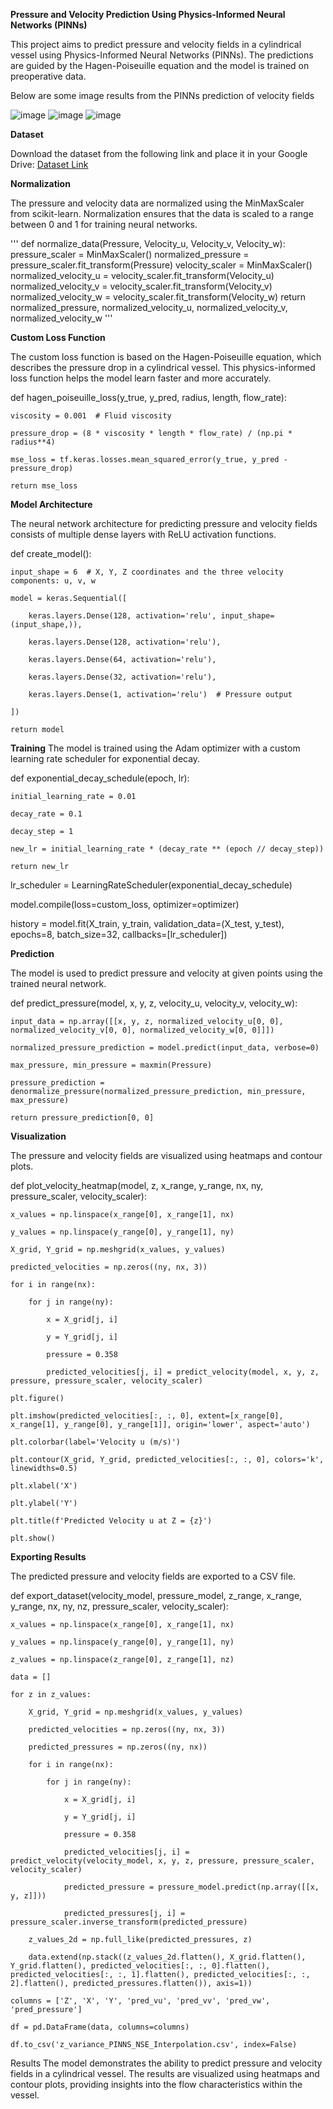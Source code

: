 
**Pressure and Velocity Prediction Using Physics-Informed Neural Networks (PINNs)**

This project aims to predict pressure and velocity fields in a cylindrical vessel using Physics-Informed Neural Networks (PINNs). The predictions are guided by the Hagen-Poiseuille equation and the model is trained on preoperative data.

Below are some image results from the PINNs prediction of velocity fields

![image](https://github.com/user-attachments/assets/d0cd9bd3-aa12-42cd-8462-0acfaec842bb)
![image](https://github.com/user-attachments/assets/9f7afba9-8c0a-4e92-8cba-b8cd958fa0a9)
![image](https://github.com/user-attachments/assets/8ec3ccb1-800b-473f-85d4-d6a9be821565)



**Dataset**

Download the dataset from the following link and place it in your Google Drive:
[Dataset Link]([url](https://figshare.com/articles/dataset/Figures_source_data_xlsx/13295915/1?file=25616711))

**Normalization**

The pressure and velocity data are normalized using the MinMaxScaler from scikit-learn. Normalization ensures that the data is scaled to a range between 0 and 1 for training neural networks.

'''
def normalize_data(Pressure, Velocity_u, Velocity_v, Velocity_w):
    pressure_scaler = MinMaxScaler()
    normalized_pressure = pressure_scaler.fit_transform(Pressure)
    velocity_scaler = MinMaxScaler()
    normalized_velocity_u = velocity_scaler.fit_transform(Velocity_u)
    normalized_velocity_v = velocity_scaler.fit_transform(Velocity_v)
    normalized_velocity_w = velocity_scaler.fit_transform(Velocity_w)
    return normalized_pressure, normalized_velocity_u, normalized_velocity_v, normalized_velocity_w
'''

**Custom Loss Function**

The custom loss function is based on the Hagen-Poiseuille equation, which describes the pressure drop in a cylindrical vessel. This physics-informed loss function helps the model learn faster and more accurately.

def hagen_poiseuille_loss(y_true, y_pred, radius, length, flow_rate):
    
    viscosity = 0.001  # Fluid viscosity
    
    pressure_drop = (8 * viscosity * length * flow_rate) / (np.pi * radius**4)
    
    mse_loss = tf.keras.losses.mean_squared_error(y_true, y_pred - pressure_drop)
    
    return mse_loss

**Model Architecture**

The neural network architecture for predicting pressure and velocity fields consists of multiple dense layers with ReLU activation functions.

def create_model():

    input_shape = 6  # X, Y, Z coordinates and the three velocity components: u, v, w
    
    model = keras.Sequential([
    
        keras.layers.Dense(128, activation='relu', input_shape=(input_shape,)),
        
        keras.layers.Dense(128, activation='relu'),
        
        keras.layers.Dense(64, activation='relu'),
        
        keras.layers.Dense(32, activation='relu'),
        
        keras.layers.Dense(1, activation='relu')  # Pressure output
    
    ])
    
    return model

**Training**
The model is trained using the Adam optimizer with a custom learning rate scheduler for exponential decay.

def exponential_decay_schedule(epoch, lr):

    initial_learning_rate = 0.01
    
    decay_rate = 0.1
    
    decay_step = 1
    
    new_lr = initial_learning_rate * (decay_rate ** (epoch // decay_step))
    
    return new_lr

lr_scheduler = LearningRateScheduler(exponential_decay_schedule)

model.compile(loss=custom_loss, optimizer=optimizer)

history = model.fit(X_train, y_train, validation_data=(X_test, y_test), epochs=8, batch_size=32, callbacks=[lr_scheduler])

**Prediction**

The model is used to predict pressure and velocity at given points using the trained neural network.

def predict_pressure(model, x, y, z, velocity_u, velocity_v, velocity_w):
    
    input_data = np.array([[x, y, z, normalized_velocity_u[0, 0], normalized_velocity_v[0, 0], normalized_velocity_w[0, 0]]])
    
    normalized_pressure_prediction = model.predict(input_data, verbose=0)
    
    max_pressure, min_pressure = maxmin(Pressure)
    
    pressure_prediction = denormalize_pressure(normalized_pressure_prediction, min_pressure, max_pressure)
    
    return pressure_prediction[0, 0]

**Visualization**

The pressure and velocity fields are visualized using heatmaps and contour plots.

def plot_velocity_heatmap(model, z, x_range, y_range, nx, ny, pressure_scaler, velocity_scaler):
    
    x_values = np.linspace(x_range[0], x_range[1], nx)
    
    y_values = np.linspace(y_range[0], y_range[1], ny)
    
    X_grid, Y_grid = np.meshgrid(x_values, y_values)
    
    predicted_velocities = np.zeros((ny, nx, 3))
    
    for i in range(nx):
    
        for j in range(ny):
        
            x = X_grid[j, i]
            
            y = Y_grid[j, i]
            
            pressure = 0.358
            
            predicted_velocities[j, i] = predict_velocity(model, x, y, z, pressure, pressure_scaler, velocity_scaler)
    
    plt.figure()
    
    plt.imshow(predicted_velocities[:, :, 0], extent=[x_range[0], x_range[1], y_range[0], y_range[1]], origin='lower', aspect='auto')
    
    plt.colorbar(label='Velocity u (m/s)')
    
    plt.contour(X_grid, Y_grid, predicted_velocities[:, :, 0], colors='k', linewidths=0.5)
    
    plt.xlabel('X')
    
    plt.ylabel('Y')
    
    plt.title(f'Predicted Velocity u at Z = {z}')
    
    plt.show()
    
**Exporting Results**

The predicted pressure and velocity fields are exported to a CSV file.

def export_dataset(velocity_model, pressure_model, z_range, x_range, y_range, nx, ny, nz, pressure_scaler, velocity_scaler):
    
    x_values = np.linspace(x_range[0], x_range[1], nx)
    
    y_values = np.linspace(y_range[0], y_range[1], ny)
    
    z_values = np.linspace(z_range[0], z_range[1], nz)
    
    data = []
    
    for z in z_values:
    
        X_grid, Y_grid = np.meshgrid(x_values, y_values)
        
        predicted_velocities = np.zeros((ny, nx, 3))
        
        predicted_pressures = np.zeros((ny, nx))
        
        for i in range(nx):
        
            for j in range(ny):
            
                x = X_grid[j, i]
                
                y = Y_grid[j, i]
                
                pressure = 0.358
                
                predicted_velocities[j, i] = predict_velocity(velocity_model, x, y, z, pressure, pressure_scaler, velocity_scaler)
                
                predicted_pressure = pressure_model.predict(np.array([[x, y, z]]))
                
                predicted_pressures[j, i] = pressure_scaler.inverse_transform(predicted_pressure)
        
        z_values_2d = np.full_like(predicted_pressures, z)
        
        data.extend(np.stack((z_values_2d.flatten(), X_grid.flatten(), Y_grid.flatten(), predicted_velocities[:, :, 0].flatten(), predicted_velocities[:, :, 1].flatten(), predicted_velocities[:, :, 2].flatten(), predicted_pressures.flatten()), axis=1))

    columns = ['Z', 'X', 'Y', 'pred_vu', 'pred_vv', 'pred_vw', 'pred_pressure']
    
    df = pd.DataFrame(data, columns=columns)
    
    df.to_csv('z_variance_PINNS_NSE_Interpolation.csv', index=False)
    
Results
The model demonstrates the ability to predict pressure and velocity fields in a cylindrical vessel. The results are visualized using heatmaps and contour plots, providing insights into the flow characteristics within the vessel.

